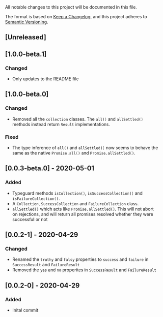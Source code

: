 All notable changes to this project will be documented in this file.

The format is based on [Keep a Changelog](https://keepachangelog.com/en/1.0.0/),
and this project adheres to [Semantic Versioning](https://semver.org/spec/v2.0.0.html).

## [Unreleased]

## [1.0.0-beta.1]

### Changed

- Only updates to the README file

## [1.0.0-beta.0]

### Changed

- Removed all the `collection` classes. The `all()` and `allSettled()` methods
  instead return `Result` implementations.

### Fixed

- The type inference of `all()` and `allSettled()` now seems to behave the same
  as the native `Promise.all()` and `Promise.allSettled()`.

## [0.0.3-beta.0] - 2020-05-01

### Added

- Typeguard methods `isCollection()`, `isSuccessCollection()` and
  `isFailureCollection()`.
- A `Collection`, `SuccessCollection` and `FailureCollection` class.
- `allSettled()` which acts like `Promise.allSettled()`. This will not abort
  on rejections, and will return all promises resolved whether they were
  successful or not

## [0.0.2-1] - 2020-04-29

### Changed

- Renamed the `truthy` and `falsy` properties to `success` and `failure` in
  `SuccessResult` and `FailureResult`
- Removed the `yes` and `no` properites in `SuccessResult` and `FailureResult`

## [0.0.2-0] - 2020-04-29

### Added

- Inital commit
